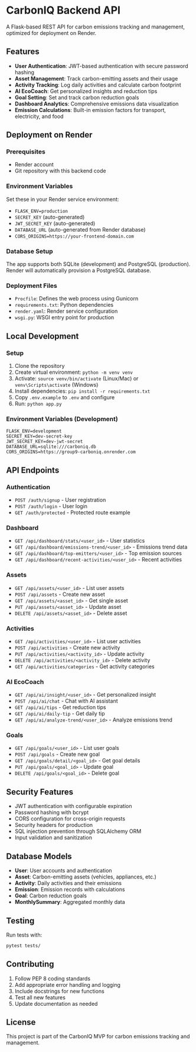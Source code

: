 # CarbonIQ Backend API

A Flask-based REST API for carbon emissions tracking and management, optimized for deployment on Render.

## Features

- **User Authentication**: JWT-based authentication with secure password hashing
- **Asset Management**: Track carbon-emitting assets and their usage
- **Activity Tracking**: Log daily activities and calculate carbon footprint
- **AI EcoCoach**: Get personalized insights and reduction tips
- **Goal Setting**: Set and track carbon reduction goals
- **Dashboard Analytics**: Comprehensive emissions data visualization
- **Emission Calculations**: Built-in emission factors for transport, electricity, and food

## Deployment on Render

### Prerequisites
- Render account
- Git repository with this backend code

### Environment Variables
Set these in your Render service environment:
- `FLASK_ENV=production`
- `SECRET_KEY` (auto-generated)
- `JWT_SECRET_KEY` (auto-generated)
- `DATABASE_URL` (auto-generated from Render database)
- `CORS_ORIGINS=https://your-frontend-domain.com`

### Database Setup
The app supports both SQLite (development) and PostgreSQL (production). Render will automatically provision a PostgreSQL database.

### Deployment Files
- `Procfile`: Defines the web process using Gunicorn
- `requirements.txt`: Python dependencies
- `render.yaml`: Render service configuration
- `wsgi.py`: WSGI entry point for production

## Local Development

### Setup
1. Clone the repository
2. Create virtual environment: `python -m venv venv`
3. Activate: `source venv/bin/activate` (Linux/Mac) or `venv\Scripts\activate` (Windows)
4. Install dependencies: `pip install -r requirements.txt`
5. Copy `.env.example` to `.env` and configure
6. Run: `python app.py`

### Environment Variables (Development)
```
FLASK_ENV=development
SECRET_KEY=dev-secret-key
JWT_SECRET_KEY=dev-jwt-secret
DATABASE_URL=sqlite:///carboniq.db
CORS_ORIGINS=https://group9-carboniq.onrender.com
```

## API Endpoints

### Authentication
- `POST /auth/signup` - User registration
- `POST /auth/login` - User login
- `GET /auth/protected` - Protected route example

### Dashboard
- `GET /api/dashboard/stats/<user_id>` - User statistics
- `GET /api/dashboard/emissions-trend/<user_id>` - Emissions trend data
- `GET /api/dashboard/top-emitters/<user_id>` - Top emission sources
- `GET /api/dashboard/recent-activities/<user_id>` - Recent activities

### Assets
- `GET /api/assets/<user_id>` - List user assets
- `POST /api/assets` - Create new asset
- `GET /api/assets/<asset_id>` - Get single asset
- `PUT /api/assets/<asset_id>` - Update asset
- `DELETE /api/assets/<asset_id>` - Delete asset

### Activities
- `GET /api/activities/<user_id>` - List user activities
- `POST /api/activities` - Create new activity
- `PUT /api/activities/<activity_id>` - Update activity
- `DELETE /api/activities/<activity_id>` - Delete activity
- `GET /api/activities/categories` - Get activity categories

### AI EcoCoach
- `GET /api/ai/insight/<user_id>` - Get personalized insight
- `POST /api/ai/chat` - Chat with AI assistant
- `GET /api/ai/tips` - Get reduction tips
- `GET /api/ai/daily-tip` - Get daily tip
- `GET /api/ai/analyze-trend/<user_id>` - Analyze emissions trend

### Goals
- `GET /api/goals/<user_id>` - List user goals
- `POST /api/goals` - Create new goal
- `GET /api/goals/detail/<goal_id>` - Get goal details
- `PUT /api/goals/<goal_id>` - Update goal
- `DELETE /api/goals/<goal_id>` - Delete goal

## Security Features

- JWT authentication with configurable expiration
- Password hashing with bcrypt
- CORS configuration for cross-origin requests
- Security headers for production
- SQL injection prevention through SQLAlchemy ORM
- Input validation and sanitization

## Database Models

- **User**: User accounts and authentication
- **Asset**: Carbon-emitting assets (vehicles, appliances, etc.)
- **Activity**: Daily activities and their emissions
- **Emission**: Emission records with calculations
- **Goal**: Carbon reduction goals
- **MonthlySummary**: Aggregated monthly data

## Testing

Run tests with:
```bash
pytest tests/
```

## Contributing

1. Follow PEP 8 coding standards
2. Add appropriate error handling and logging
3. Include docstrings for new functions
4. Test all new features
5. Update documentation as needed

## License

This project is part of the CarbonIQ MVP for carbon emissions tracking and management.
